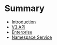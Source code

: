 # Summary

* [Introduction](README.md)
* [V3 API](v3-api.md)
* [Enterprise](enterprise.md)
* [Namespace Service](namespace-servoce.md)

